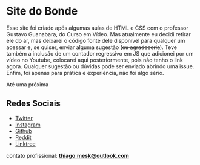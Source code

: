 # Site do Bonde
Esse site foi criado após algumas aulas de HTML e CSS com o professor Gustavo Guanabara, do Curso em Vídeo.
Mas atualmente eu decidi retirar ele do ar, mas deixarei o código fonte dele disponível para qualquer um acessar e, se quiser, enviar alguma sugestão (~~eu agradeceria~~).
Teve também a inclusão de um contador regressivo em JS que adicionei por um vídeo no Youtube, colocarei aqui posteriormente, pois não tenho o link agora.
Qualquer sugestão ou dúvidas pode ser enviado abrindo uma issue.
Enfim, foi apenas para prática e experiência, não foi algo sério.

Até uma próxima

## Redes Sociais

* [Twitter](https://twitter.com/thiagom3sk)
* [Instagram](https://instagram.com/thiago.mesk)
* [Github](https://github.com/thiagom3sk)
* [Reddit](https://www.reddit.com/user/ThiagoM3sk)
* [Linktree](https://linktr.ee/thiagom3sk)

contato profissional: **thiago.mesk@outlook.com**
